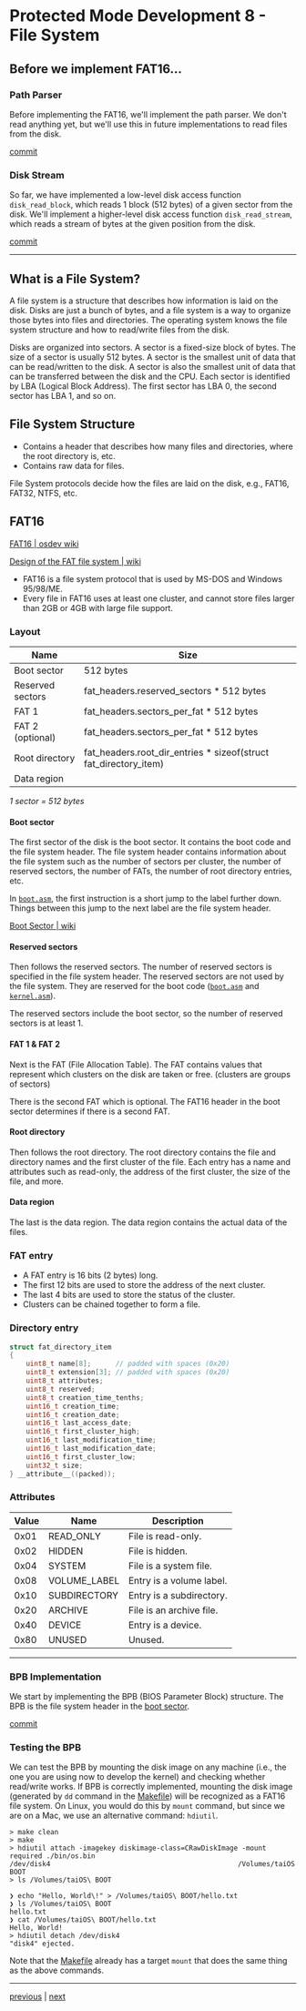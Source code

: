 # Protected Mode Development 8 - File System

## Before we implement FAT16...

### Path Parser

Before implementing the FAT16, we'll implement the path parser. We don't read anything yet, but we'll use this in future implementations to read files from the disk.

[commit](https://github.com/taikiy/kernel/commit/8f6d1ebb2df287e0d7a9d79ad991489ebd0a05f2)

### Disk Stream

So far, we have implemented a low-level disk access function `disk_read_block`, which reads 1 block (512 bytes) of a given sector from the disk. We'll implement a higher-level disk access function `disk_read_stream`, which reads a stream of bytes at the given position from the disk.

[commit](https://github.com/taikiy/kernel/commit/71c17b57f5e3999464734685ffbc01f849bd5b61)

---

## What is a File System?

A file system is a structure that describes how information is laid on the disk. Disks are just a bunch of bytes, and a file system is a way to organize those bytes into files and directories. The operating system knows the file system structure and how to read/write files from the disk.

Disks are organized into sectors. A sector is a fixed-size block of bytes. The size of a sector is usually 512 bytes. A sector is the smallest unit of data that can be read/written to the disk. A sector is also the smallest unit of data that can be transferred between the disk and the CPU. Each sector is identified by LBA (Logical Block Address). The first sector has LBA 0, the second sector has LBA 1, and so on.

## File System Structure

- Contains a header that describes how many files and directories, where the root directory is, etc.
- Contains raw data for files.

File System protocols decide how the files are laid on the disk, e.g., FAT16, FAT32, NTFS, etc.

## FAT16

[FAT16 | osdev wiki](https://wiki.osdev.org/FAT16#FAT_16)

[Design of the FAT file system | wiki](https://en.wikipedia.org/wiki/Design_of_the_FAT_file_system#FAT16)

- FAT16 is a file system protocol that is used by MS-DOS and Windows 95/98/ME.
- Every file in FAT16 uses at least one cluster, and cannot store files larger than 2GB or 4GB with large file support.

### Layout

| Name             | Size                                                              |
| ---------------- | ----------------------------------------------------------------- |
| Boot sector      | 512 bytes                                                         |
| Reserved sectors | fat_headers.reserved_sectors \* 512 bytes                         |
| FAT 1            | fat_headers.sectors_per_fat \* 512 bytes                          |
| FAT 2 (optional) | fat_headers.sectors_per_fat \* 512 bytes                          |
| Root directory   | fat_headers.root_dir_entries \* sizeof(struct fat_directory_item) |
| Data region      |                                                                   |

_1 sector = 512 bytes_

#### Boot sector

The first sector of the disk is the boot sector. It contains the boot code and the file system header. The file system header contains information about the file system such as the number of sectors per cluster, the number of reserved sectors, the number of FATs, the number of root directory entries, etc.

In [`boot.asm`](../src/boot/boot.asm), the first instruction is a short jump to the label further down. Things between this jump to the next label are the file system header.

[Boot Sector | wiki](https://en.wikipedia.org/wiki/Design_of_the_FAT_file_system#Boot_Sector)

#### Reserved sectors

Then follows the reserved sectors. The number of reserved sectors is specified in the file system header. The reserved sectors are not used by the file system. They are reserved for the boot code ([`boot.asm`](../src/boot/boot.asm) and [`kernel.asm`](../src/kernel.asm)).

The reserved sectors include the boot sector, so the number of reserved sectors is at least 1.

#### FAT 1 & FAT 2

Next is the FAT (File Allocation Table). The FAT contains values that represent which clusters on the disk are taken or free. (clusters are groups of sectors)

There is the second FAT which is optional. The FAT16 header in the boot sector determines if there is a second FAT.

#### Root directory

Then follows the root directory. The root directory contains the file and directory names and the first cluster of the file. Each entry has a name and attributes such as read-only, the address of the first cluster, the size of the file, and more.

#### Data region

The last is the data region. The data region contains the actual data of the files.

### FAT entry

- A FAT entry is 16 bits (2 bytes) long.
- The first 12 bits are used to store the address of the next cluster.
- The last 4 bits are used to store the status of the cluster.
- Clusters can be chained together to form a file.

### Directory entry

```c
struct fat_directory_item
{
    uint8_t name[8];      // padded with spaces (0x20)
    uint8_t extension[3]; // padded with spaces (0x20)
    uint8_t attributes;
    uint8_t reserved;
    uint8_t creation_time_tenths;
    uint16_t creation_time;
    uint16_t creation_date;
    uint16_t last_access_date;
    uint16_t first_cluster_high;
    uint16_t last_modification_time;
    uint16_t last_modification_date;
    uint16_t first_cluster_low;
    uint32_t size;
} __attribute__((packed));
```

### Attributes

| Value | Name         | Description              |
| ----- | ------------ | ------------------------ |
| 0x01  | READ_ONLY    | File is read-only.       |
| 0x02  | HIDDEN       | File is hidden.          |
| 0x04  | SYSTEM       | File is a system file.   |
| 0x08  | VOLUME_LABEL | Entry is a volume label. |
| 0x10  | SUBDIRECTORY | Entry is a subdirectory. |
| 0x20  | ARCHIVE      | File is an archive file. |
| 0x40  | DEVICE       | Entry is a device.       |
| 0x80  | UNUSED       | Unused.                  |

---

### BPB Implementation

We start by implementing the BPB (BIOS Parameter Block) structure. The BPB is the file system header in the [boot sector](../src/boot/boot.asm).

[commit](https://github.com/taikiy/kernel/commit/275672e26ad1a63c43a4b41c805b47c9713e2045)

### Testing the BPB

We can test the BPB by mounting the disk image on any machine (i.e., the one you are using now to develop the kernel) and checking whether read/write works. If BPB is correctly implemented, mounting the disk image (generated by `dd` command in the [Makefile](../Makefile)) will be recognized as a FAT16 file system. On Linux, you would do this by `mount` command, but since we are on a Mac, we use an alternative command: `hdiutil`.

```shell
> make clean
> make
> hdiutil attach -imagekey diskimage-class=CRawDiskImage -mount required ./bin/os.bin
/dev/disk4          	                               	/Volumes/taiOS BOOT
> ls /Volumes/taiOS\ BOOT

❯ echo "Hello, World\!" > /Volumes/taiOS\ BOOT/hello.txt
❯ ls /Volumes/taiOS\ BOOT
hello.txt
❯ cat /Volumes/taiOS\ BOOT/hello.txt
Hello, World!
> hdiutil detach /dev/disk4
"disk4" ejected.
```

Note that the [Makefile](../Makefile) already has a target `mount` that does the same thing as the above commands.

---

[previous](./protected_mode_development_7.md) | [next](./protected_mode_development_9.md)
